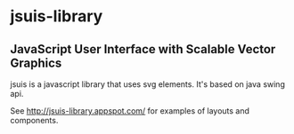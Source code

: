# jsuis-library
## JavaScript User Interface with Scalable Vector Graphics

jsuis is a javascript library that uses svg elements. It's based on java swing api.

See http://jsuis-library.appspot.com/ for examples of layouts and components.
